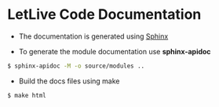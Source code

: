 LetLive Code Documentation
==========================

- The documentation is generated using
[Sphinx](http://www.sphinx-doc.org)

- To generate the module documentation use **sphinx-apidoc**

```sh
$ sphinx-apidoc -M -o source/modules ..
```

- Build the docs files using make

```sh
$ make html
```

